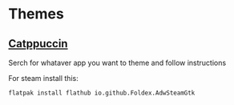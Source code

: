 # Themes

## [Catppuccin](https://github.com/catppuccin)

Serch for whataver app you want to theme and follow instructions

For steam install this:

```bash
flatpak install flathub io.github.Foldex.AdwSteamGtk
```